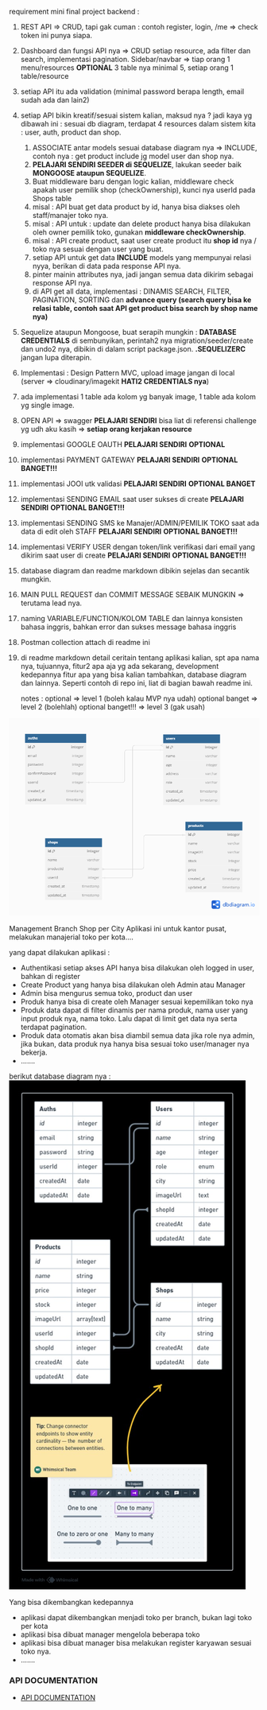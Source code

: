 requirement mini final project backend :

1. REST API => CRUD, tapi gak cuman : contoh register, login, /me => check token ini punya siapa.
2. Dashboard dan fungsi API nya => CRUD setiap resource, ada filter dan search, implementasi pagination. Sidebar/navbar => tiap orang 1 menu/resources **OPTIONAL**
   3 table nya minimal 5, setiap orang 1 table/resource
3. setiap API itu ada validation (minimal password berapa length, email sudah ada dan lain2)

4. setiap API bikin kreatif/sesuai sistem kalian, maksud nya ? jadi kaya yg dibawah ini :
   sesuai db diagram, terdapat 4 resources dalam sistem kita : user, auth, product dan shop.

   1. ASSOCIATE antar models sesuai database diagram nya => INCLUDE, contoh nya : get product include jg model user dan shop nya.
   2. **PELAJARI SENDIRI SEEDER di SEQUELIZE**, lakukan seeder baik **MONGOOSE ataupun SEQUELIZE**.
   3. Buat middleware baru dengan logic kalian, middleware check apakah user pemilik shop (checkOwnership), kunci nya userId pada Shops table
   4. misal : API buat get data product by id, hanya bisa diakses oleh staff/manajer toko nya.
   5. misal : API untuk : update dan delete product hanya bisa dilakukan oleh owner pemilik toko, gunakan **middleware checkOwnership**.
   6. misal : API create product, saat user create product itu **shop id** nya / toko nya sesuai dengan user yang buat.
   7. setiap API untuk get data **INCLUDE** models yang mempunyai relasi nyya, berikan di data pada response API nya.
   8. pinter mainin attributes nya, jadi jangan semua data dikirim sebagai response API nya.
   9. di API get all data, implementasi : DINAMIS SEARCH, FILTER, PAGINATION, SORTING dan **advance query (search query bisa ke relasi table, contoh saat API get product bisa search by shop name nya)**

5. Sequelize ataupun Mongoose, buat serapih mungkin : **DATABASE CREDENTIALS** di sembunyikan, perintah2 nya migration/seeder/create dan undo2 nya, dibikin di dalam script package.json. **.SEQUELIZERC** jangan lupa diterapin.
6. Implementasi : Design Pattern MVC, upload image jangan di local (server => cloudinary/imagekit **HATI2 CREDENTIALS nya**)
7. ada implementasi 1 table ada kolom yg banyak image, 1 table ada kolom yg single image.
8. OPEN API => swagger **PELAJARI SENDIRI** bisa liat di referensi challenge yg udh aku kasih => **setiap orang kerjakan resource**
9. implementasi GOOGLE OAUTH **PELAJARI SENDIRI** **OPTIONAL**
10. implementasi PAYMENT GATEWAY **PELAJARI SENDIRI** **OPTIONAL BANGET!!!**
11. implementasi JOOI utk validasi **PELAJARI SENDIRI** **OPTIONAL BANGET**
12. implementasi SENDING EMAIL saat user sukses di create **PELAJARI SENDIRI** **OPTIONAL BANGET!!!**
13. implementasi SENDING SMS ke Manajer/ADMIN/PEMILIK TOKO saat ada data di edit oleh STAFF **PELAJARI SENDIRI** **OPTIONAL BANGET!!!**
14. implementasi VERIFY USER dengan token/link verifikasi dari email yang dikirim saat user di create **PELAJARI SENDIRI** **OPTIONAL BANGET!!!**
15. database diagram dan readme markdown dibikin sejelas dan secantik mungkin.
16. MAIN PULL REQUEST dan COMMIT MESSAGE SEBAIK MUNGKIN => terutama lead nya.
17. naming VARIABLE/FUNCTION/KOLOM TABLE dan lainnya konsisten bahasa inggris, bahkan error dan sukses message bahasa inggris
18. Postman collection attach di readme ini
19. di readme markdown detail ceritain tentang aplikasi kalian, spt apa nama nya, tujuannya, fitur2 apa aja yg ada sekarang, development kedepannya fitur apa yang bisa kalian tambahkan, database diagram dan lainnya. Seperti contoh di repo ini, liat di bagian bawah readme ini.

    notes :
    optional => level 1 (boleh kalau MVP nya udah)
    optional banget => level 2 (bolehlah)
    optional banget!!! => level 3 (gak usah)

![My Image](/public/img/db-diagram.png)

Management Branch Shop per City
Aplikasi ini untuk kantor pusat, melakukan manajerial toko per kota....

yang dapat dilakukan aplikasi :

- Authentikasi setiap akses API hanya bisa dilakukan oleh logged in user, bahkan di register
- Create Product yang hanya bisa dilakukan oleh Admin atau Manager
- Admin bisa mengurus semua toko, product dan user
- Produk hanya bisa di create oleh Manager sesuai kepemilikan toko nya
- Produk data dapat di filter dinamis per nama produk, nama user yang input produk nya, nama toko. Lalu dapat di limit get data nya serta terdapat pagination.
- Produk data otomatis akan bisa diambil semua data jika role nya admin, jika bukan, data produk nya hanya bisa sesuai toko user/manager nya bekerja.
- .......

berikut database diagram nya :
![My Image](/public/img/db-diagram-v2.jpg)

Yang bisa dikembangkan kedepannya

- aplikasi dapat dikembangkan menjadi toko per branch, bukan lagi toko per kota
- aplikasi bisa dibuat manager mengelola beberapa toko
- aplikasi bisa dibuat manager bisa melakukan register karyawan sesuai toko nya.
- .......

### API DOCUMENTATION

- [API DOCUMENTATION](https://documenter.getpostman.com/view/11108135/2sA3BkbY87)
